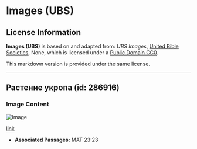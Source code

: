# Images (UBS)

## License Information

**Images (UBS)** is based on and adapted from: _UBS Images_, [United Bible Societies](https://unitedbiblesocieties.org/), None, which is licensed under a [Public Domain CC0](https://creativecommons.org/public-domain/cc0/).

This markdown version is provided under the same license.



--------------------------------

## Растение укропа (id: 286916)

### Image Content

![Image](https://cdn.aquifer.bible/aquifer-content/resources/Media/WEB-0183_dill_plant.jpg)

[link](https://cdn.aquifer.bible/aquifer-content/resources/Media/WEB-0183_dill_plant.jpg)

* **Associated Passages:** MAT 23:23

